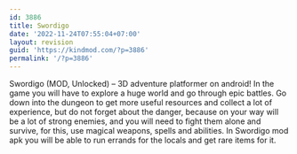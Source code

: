 ```yaml
---
id: 3886
title: Swordigo
date: '2022-11-24T07:55:04+07:00'
layout: revision
guid: 'https://kindmod.com/?p=3886'
permalink: '/?p=3886'
---
```


Swordigo (MOD, Unlocked) – 3D adventure platformer on android! In the game you will have to explore a huge world and go through epic battles. Go down into the dungeon to get more useful resources and collect a lot of experience, but do not forget about the danger, because on your way will be a lot of strong enemies, and you will need to fight them alone and survive, for this, use magical weapons, spells and abilities. In Swordigo mod apk you will be able to run errands for the locals and get rare items for it.